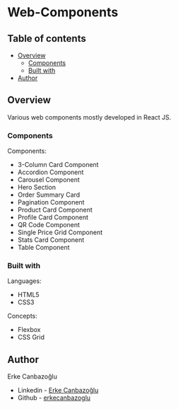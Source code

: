 # Web-Components

## Table of contents

- [Overview](#overview)
  - [Components](#components)
  - [Built with](#built-with)
- [Author](#author)

## Overview

Various web components mostly developed in React JS.

### Components

Components:
- 3-Column Card Component
- Accordion Component
- Carousel Component
- Hero Section
- Order Summary Card
- Pagination Component
- Product Card Component
- Profile Card Component
- QR Code Component
- Single Price Grid Component
- Stats Card Component
- Table Component

### Built with

Languages:

- HTML5
- CSS3

Concepts:

- Flexbox
- CSS Grid

## Author

Erke Canbazoğlu

- Linkedin - [Erke Canbazoğlu](https://www.linkedin.com/in/erkecanbazoglu/)
- Github - [erkecanbazoglu](https://github.com/erkecanbazoglu)
